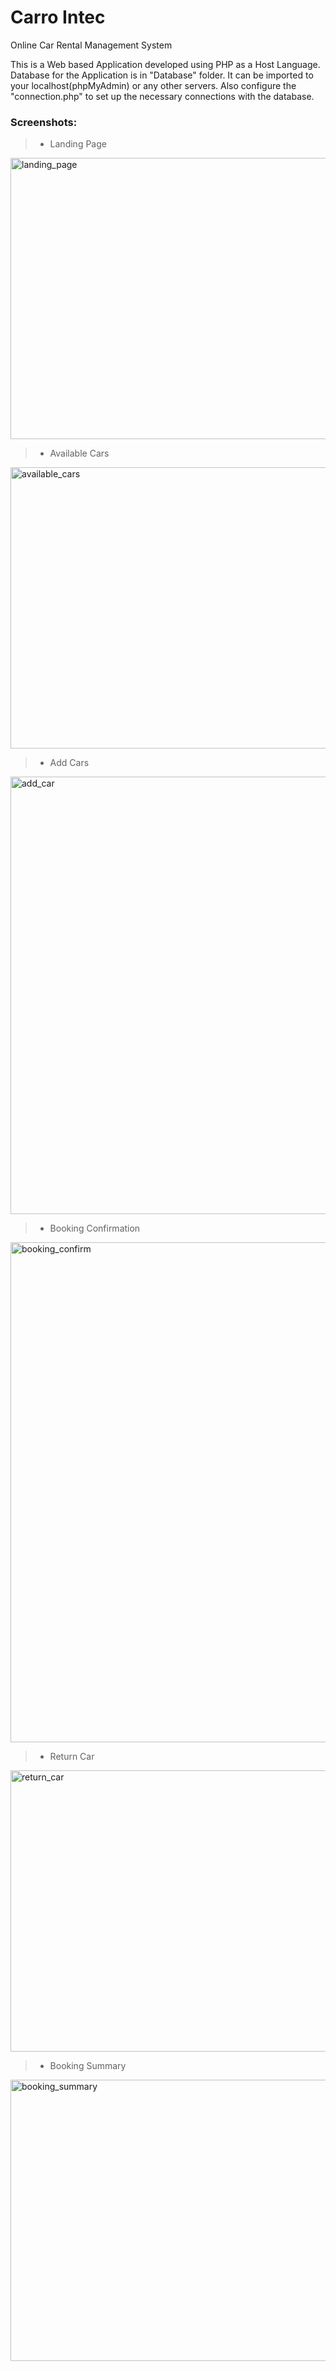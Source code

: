 # Carro Intec
Online Car Rental Management System 

This is a Web based Application developed using PHP as a Host Language. Database for the Application is in "Database" folder. It can be imported to your localhost(phpMyAdmin) or any other servers. Also configure the "connection.php" to set up the necessary connections with the database.

### Screenshots:
> - Landing Page
<img src="/Screenshots/index.jpg" width="800" height="450" alt="landing_page"/>

> - Available Cars
<img src="/Screenshots/available_cars.png" width="800" height="450" alt="available_cars"/>

> - Add Cars
<img src="/Screenshots/add_car.png" width="800" height="700" alt="add_car"/>

> - Booking Confirmation
<img src="/Screenshots/booking_confirmation.png" width="800" height="800" alt="booking_confirm"/>

> - Return Car
<img src="/Screenshots/return_car.png" width="800" height="450" alt="return_car"/>

> - Booking Summary
<img src="/Screenshots/bookings.png" width="800" height="450" alt="booking_summary"/>
